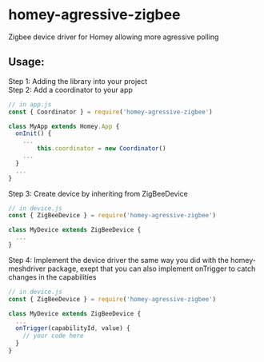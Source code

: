 # homey-agressive-zigbee
Zigbee device driver for Homey allowing more agressive polling

## Usage:

Step 1: Adding the library into your project  
Step 2: Add a coordinator to your app
```javascript
// in app.js
const { Coordinator } = require('homey-agressive-zigbee')

class MyApp extends Homey.App {
  onInit() {
    ...
		this.coordinator = new Coordinator()
    ...
  }
  ...
}
```
Step 3: Create device by inheriting from ZigBeeDevice
```javascript
// in device.js
const { ZigBeeDevice } = require('homey-agressive-zigbee')

class MyDevice extends ZigBeeDevice {
  ...
}

```
Step 4: Implement the device driver the same way you did with the homey-meshdriver package, exept that you can also implement onTrigger to catch changes in the capabilities
```javascript
// in device.js
const { ZigBeeDevice } = require('homey-agressive-zigbee')

class MyDevice extends ZigBeeDevice {
  ...
  onTrigger(capabilityId, value) {
    // your code here
  }
}
```
